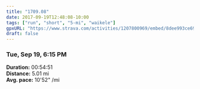 ```yaml
---
title: "1709.08"
date: 2017-09-19T12:48:08-10:00
tags: ["run", "short", "5-mi", "waikele"]
gpxURL: "https://www.strava.com/activities/1207800969/embed/8dee993ce69e02084a4d1a302c2c32cb2a5ddda7"
draft: false
---
```


### Tue, Sep 19, 6:15 PM

**Duration:** 00:54:51  
**Distance:** 5.01 mi  
**Avg. pace:** 10'52" /mi
